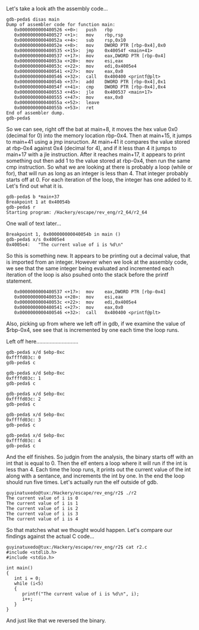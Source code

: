 Let's take a look ath the assembly code...

```
gdb-peda$ disas main
Dump of assembler code for function main:
   0x0000000000400526 <+0>:   push   rbp
   0x0000000000400527 <+1>:   mov    rbp,rsp
   0x000000000040052a <+4>:   sub    rsp,0x10
   0x000000000040052e <+8>:   mov    DWORD PTR [rbp-0x4],0x0
   0x0000000000400535 <+15>:  jmp    0x40054f <main+41>
   0x0000000000400537 <+17>:  mov    eax,DWORD PTR [rbp-0x4]
   0x000000000040053a <+20>:  mov    esi,eax
   0x000000000040053c <+22>:  mov    edi,0x4005e4
   0x0000000000400541 <+27>:  mov    eax,0x0
   0x0000000000400546 <+32>:  call   0x400400 <printf@plt>
   0x000000000040054b <+37>:  add    DWORD PTR [rbp-0x4],0x1
   0x000000000040054f <+41>:  cmp    DWORD PTR [rbp-0x4],0x4
   0x0000000000400553 <+45>:  jle    0x400537 <main+17>
   0x0000000000400555 <+47>:  mov    eax,0x0
   0x000000000040055a <+52>:  leave  
   0x000000000040055b <+53>:  ret    
End of assembler dump.
gdb-peda$ 
```

So we can see, right off the bat at  main+8, it moves the hex value 0x0 (decimal for 0) into the memory location rbp-0x4. Then at main+15, it jumps to main+41 using a jmp insruction. At main+41 it compares the value stored at rbp-0x4 against 0x4 (decimal for 4), and if it less than 4 it jumps to main+17 with a jle instruction. After it reaches main+17, it appears to print something out then add 1 to the value stored at rbp-0x4, then run the same cmp instruction. So what we are looking at there is probably a loop (while or for), that will run as long as an integer is less than 4. That integer probably starts off at 0. For each iteration of the loop, the integer has one added to it. Let's find out what it is.

```
gdb-peda$ b *main+37
Breakpoint 1 at 0x40054b
gdb-peda$ r
Starting program: /Hackery/escape/rev_eng/r2_64/r2_64 
```

One wall of text later...

```
Breakpoint 1, 0x000000000040054b in main ()
gdb-peda$ x/s 0x4005e4
0x4005e4:   "The current value of i is %d\n"
```

So this is something new. It appears to be printing out a decimal value, that is imported from an integer. However when we look at the assembly code, we see that the same integer being evaluated and incremented each iteration of the loop is also psuhed onto the stack before the printf statement.

```
   0x0000000000400537 <+17>:  mov    eax,DWORD PTR [rbp-0x4]
   0x000000000040053a <+20>:  mov    esi,eax
   0x000000000040053c <+22>:  mov    edi,0x4005e4
   0x0000000000400541 <+27>:  mov    eax,0x0
   0x0000000000400546 <+32>:  call   0x400400 <printf@plt>
```

Also, picking up from where we left off in gdb, if we examine the value of $rbp-0x4, see see that is incremented by one each time the loop runs.



Left off here............................





```
gdb-peda$ x/d $ebp-0xc
0xffffd03c: 0
gdb-peda$ c
```

```
gdb-peda$ x/d $ebp-0xc
0xffffd03c: 1
gdb-peda$ c
```

```
gdb-peda$ x/d $ebp-0xc
0xffffd03c: 2
gdb-peda$ c
```
```
gdb-peda$ x/d $ebp-0xc
0xffffd03c: 3
gdb-peda$ c
```

```
gdb-peda$ x/d $ebp-0xc
0xffffd03c: 4
gdb-peda$ c
```

And the elf finishes. So judgin from the analysis, the binary starts off with an int that is equal to 0. Then the elf enters a loop where it will run if the int is less than 4. Each time the loop runs, it prints out the current value of the int along with a sentance, and increments the int by one. In the end the loop should run five times. Let's actually run the elf outside of gdb.

```
guyinatuxedo@tux:/Hackery/escape/rev_eng/r2$ ./r2
The current value of i is 0
The current value of i is 1
The current value of i is 2
The current value of i is 3
The current value of i is 4
```

So that matches what we thought would happen. Let's compare our findings against the actual C code...

```
guyinatuxedo@tux:/Hackery/escape/rev_eng/r2$ cat r2.c
#include <stdlib.h>
#include <stdio.h>

int main()
{
   int i = 0;
   while (i<5)
   {
      printf("The current value of i is %d\n", i);
      i++;
   }
}
```

And just like that we reversed the binary.

